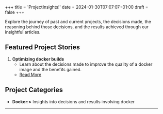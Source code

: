 +++
title = 'ProjectInsights!'
date = 2024-01-30T07:07:07+01:00
draft = false
+++

Explore the journey of past and current projects, the decisions made, the reasoning behind those decisions, and the results achieved through our insightful articles.

## Featured Project Stories

1. **Optimizing docker builds**
   - Learn about the decisions made to improve the quality of a docker image and the benefits gained.
   - [Read More](/posts/docker/callas-pdf-toolbox)

## Project Categories

- **Docker:>** Insights into decisions and results involving docker

---
